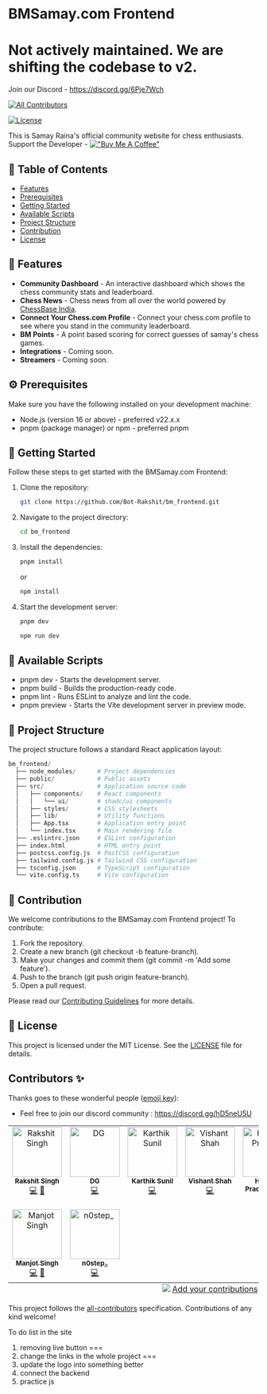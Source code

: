 # BMSamay.com Frontend

# Not actively maintained. We are shifting the codebase to v2.


Join our Discord - https://discord.gg/6Pje7Wch
<!-- ALL-CONTRIBUTORS-BADGE:START - Do not remove or modify this section -->
[![All Contributors](https://img.shields.io/badge/all_contributors-9-orange.svg?style=flat-square)](#contributors-)
<!-- ALL-CONTRIBUTORS-BADGE:END -->

[![License](https://img.shields.io/badge/license-MIT-blue.svg)](https://github.com/Dan5py/react-vite-ui/blob/main/LICENSE)

This is Samay Raina's official community website for chess enthusiasts.
Support the Developer - [!["Buy Me A Coffee"](https://www.buymeacoffee.com/assets/img/custom_images/orange_img.png)](https://buymeacoffee.com/rakshitsingh)


## 📑 Table of Contents

- [Features](#-features)
- [Prerequisites](#-prerequisites)
- [Getting Started](#-getting-started)
- [Available Scripts](#-available-scripts)
- [Project Structure](#-project-structure)
- [Contribution](#-contribution)
- [License](#-license)

## 🎉 Features

- **Community Dashboard** - An interactive dashboard which shows the chess community stats and leaderboard.
- **Chess News** - Chess news from all over the world powered by [ChessBase India](https://chessbase.in/).
- **Connect Your Chess.com Profile** - Connect your chess.com profile to see where you stand in the community leaderboard.
- **BM Points** - A point based scoring for correct guesses of samay's chess games.
- **Integrations** - Coming soon.
- **Streamers** - Coming soon.


## ⚙️ Prerequisites

Make sure you have the following installed on your development machine:

- Node.js (version 16 or above) - preferred v22.x.x
- pnpm (package manager) or npm - preferred pnpm

## 🚀 Getting Started

Follow these steps to get started with the BMSamay.com Frontend:

1. Clone the repository:

   ```bash
   git clone https://github.com/Bot-Rakshit/bm_frontend.git
   ```

2. Navigate to the project directory:

   ```bash
   cd bm_frontend
   ```

3. Install the dependencies:

   ```bash
   pnpm install
   ```
   or 

   ```bash
   npm install
   ```

4. Start the development server:

   ```bash
   pnpm dev
   ```
   ```bash
   npm run dev
   ```

## 📜 Available Scripts

- pnpm dev - Starts the development server.
- pnpm build - Builds the production-ready code.
- pnpm lint - Runs ESLint to analyze and lint the code.
- pnpm preview - Starts the Vite development server in preview mode.

## 📂 Project Structure

The project structure follows a standard React application layout:

```python
bm_frontend/
  ├── node_modules/      # Project dependencies
  ├── public/            # Public assets
  ├── src/               # Application source code
  │   ├── components/    # React components
  │   │   └── ui/        # shadc/ui components
  │   ├── styles/        # CSS stylesheets
  │   ├── lib/           # Utility functions
  │   ├── App.tsx        # Application entry point
  │   └── index.tsx      # Main rendering file
  ├── .eslintrc.json     # ESLint configuration
  ├── index.html         # HTML entry point
  ├── postcss.config.js  # PostCSS configuration
  ├── tailwind.config.js # Tailwind CSS configuration
  ├── tsconfig.json      # TypeScript configuration
  └── vite.config.ts     # Vite configuration
```

## 🤝 Contribution

We welcome contributions to the BMSamay.com Frontend project! To contribute:

1. Fork the repository.
2. Create a new branch (git checkout -b feature-branch).
3. Make your changes and commit them (git commit -m 'Add some feature').
4. Push to the branch (git push origin feature-branch).
5. Open a pull request.

Please read our [Contributing Guidelines](Contributing.md) for more details.

## 📄 License

This project is licensed under the MIT License. See the [LICENSE](https://choosealicense.com/licenses/mit/) file for details.

## Contributors ✨

Thanks goes to these wonderful people ([emoji key](https://allcontributors.org/docs/en/emoji-key)):

- Feel free to join our discord community : https://discord.gg/hD5neU5U

<!-- ALL-CONTRIBUTORS-LIST:START - Do not remove or modify this section -->
<!-- prettier-ignore-start -->
<!-- markdownlint-disable -->
<table>
  <tbody>
    <tr>
      <td align="center" valign="top" width="14.28%"><a href="https://github.com/Bot-Rakshit"><img src="https://avatars.githubusercontent.com/u/89170079?v=4?s=100" width="100px;" alt="Rakshit Singh"/><br /><sub><b>Rakshit Singh</b></sub></a><br /><a href="https://github.com/Bot-Rakshit/https://github.com/Bot-Rakshit/bm_frontend/commits?author=Bot-Rakshit" title="Code">💻</a> <a href="#maintenance-Bot-Rakshit" title="Maintenance">🚧</a></td>
      <td align="center" valign="top" width="14.28%"><a href="https://github.com/Dinesh-Gautam"><img src="https://avatars.githubusercontent.com/u/69267018?v=4?s=100" width="100px;" alt="DG"/><br /><sub><b>DG</b></sub></a><br /><a href="https://github.com/Bot-Rakshit/https://github.com/Bot-Rakshit/bm_frontend/commits?author=Dinesh-Gautam" title="Code">💻</a></td>
      <td align="center" valign="top" width="14.28%"><a href="https://github.com/karthiksneu"><img src="https://avatars.githubusercontent.com/u/114313259?v=4?s=100" width="100px;" alt="Karthik Sunil"/><br /><sub><b>Karthik Sunil</b></sub></a><br /><a href="https://github.com/Bot-Rakshit/https://github.com/Bot-Rakshit/bm_frontend/commits?author=karthiksneu" title="Code">💻</a></td>
      <td align="center" valign="top" width="14.28%"><a href="https://github.com/vishant007"><img src="https://avatars.githubusercontent.com/u/64253459?v=4?s=100" width="100px;" alt="Vishant Shah"/><br /><sub><b>Vishant Shah</b></sub></a><br /><a href="https://github.com/Bot-Rakshit/https://github.com/Bot-Rakshit/bm_frontend/commits?author=vishant007" title="Code">💻</a></td>
      <td align="center" valign="top" width="14.28%"><a href="https://my-portfolio-mauve-eight-48.vercel.app/"><img src="https://avatars.githubusercontent.com/u/143285136?v=4?s=100" width="100px;" alt="Hemant Pradeep Modi"/><br /><sub><b>Hemant Pradeep Modi</b></sub></a><br /><a href="https://github.com/Bot-Rakshit/https://github.com/Bot-Rakshit/bm_frontend/commits?author=hemantmodii" title="Code">💻</a></td>
      <td align="center" valign="top" width="14.28%"><a href="https://moutasimqazi.github.io/resume/"><img src="https://avatars.githubusercontent.com/u/115083371?v=4?s=100" width="100px;" alt="Moutasim"/><br /><sub><b>Moutasim</b></sub></a><br /><a href="https://github.com/Bot-Rakshit/https://github.com/Bot-Rakshit/bm_frontend/commits?author=MoutasimQazi" title="Code">💻</a></td>
      <td align="center" valign="top" width="14.28%"><a href="https://github.com/itsnileshgosavi"><img src="https://avatars.githubusercontent.com/u/109579816?v=4?s=100" width="100px;" alt="Nilesh Gosavi"/><br /><sub><b>Nilesh Gosavi</b></sub></a><br /><a href="https://github.com/Bot-Rakshit/https://github.com/Bot-Rakshit/bm_frontend/commits?author=itsnileshgosavi" title="Code">💻</a></td>
    </tr>
    <tr>
      <td align="center" valign="top" width="14.28%"><a href="https://manjot.in/"><img src="https://avatars.githubusercontent.com/u/26750100?v=4?s=100" width="100px;" alt="Manjot Singh"/><br /><sub><b>Manjot Singh</b></sub></a><br /><a href="https://github.com/Bot-Rakshit/https://github.com/Bot-Rakshit/bm_frontend/commits?author=manjotsk" title="Code">💻</a> <a href="#maintenance-manjotsk" title="Maintenance">🚧</a></td>
      <td align="center" valign="top" width="14.28%"><a href="https://n0step.xyz/"><img src="https://avatars.githubusercontent.com/u/69315835?v=4?s=100" width="100px;" alt="n0step_"/><br /><sub><b>n0step_</b></sub></a><br /><a href="https://github.com/Bot-Rakshit/https://github.com/Bot-Rakshit/bm_frontend/commits?author=krushna06" title="Code">💻</a></td>
    </tr>
  </tbody>
  <tfoot>
    <tr>
      <td align="center" size="13px" colspan="7">
        <img src="https://raw.githubusercontent.com/all-contributors/all-contributors-cli/1b8533af435da9854653492b1327a23a4dbd0a10/assets/logo-small.svg">
          <a href="https://all-contributors.js.org/docs/en/bot/usage">Add your contributions</a>
        </img>
      </td>
    </tr>
  </tfoot>
</table>

<!-- markdownlint-restore -->
<!-- prettier-ignore-end -->

<!-- ALL-CONTRIBUTORS-LIST:END -->

This project follows the [all-contributors](https://github.com/all-contributors/all-contributors) specification. Contributions of any kind welcome!


To do list in the site
1. removing live button ===
2. change the links in the whole project ===
3. update the logo into something better
4. connect the backend
5. practice js
